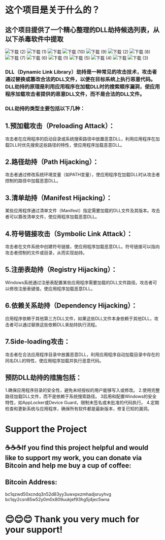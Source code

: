 
# 这个项目是关于什么的？
## 这个项目提供了一个精心整理的DLL劫持候选列表，从以下杀毒软件中提取


![下载 (2)](https://github.com/user-attachments/assets/e3dea0f4-63f6-461e-979e-ba8009afa9e5)
![下载 (1)](https://github.com/user-attachments/assets/876ffe57-3fa3-477d-9e65-ec87181b5c23)
![下载](https://github.com/user-attachments/assets/88751c56-7a4a-447e-9de3-55303b508c8e)
![下载 (10)](https://github.com/user-attachments/assets/0d2fea58-870b-442d-a4c0-1d29a428179d)
![下载 (9)](https://github.com/user-attachments/assets/1d034b46-2d4b-4a94-bc64-7279f4aac578)
![下载 (2)](https://github.com/user-attachments/assets/9271706d-9ced-4198-b998-7486ad356938)
![下载 (8)](https://github.com/user-attachments/assets/0f50275f-e231-43a8-baca-69a25f3adb07)
![下载 (7)](https://github.com/user-attachments/assets/35598b21-f6d0-4cbc-ab6b-dddd5810eb64)
![下载 (6)](https://github.com/user-attachments/assets/78ce8812-f108-47eb-8d53-586fad8d1285)
![下载 (1)](https://github.com/user-attachments/assets/943aa846-ccf6-44fc-bcad-1dd079a20029)
![下载 (5)](https://github.com/user-attachments/assets/9d8fab59-4460-4b17-88d1-6d184f769dcc)
![下载 (4)](https://github.com/user-attachments/assets/902f4bdc-b3e0-4cc3-86d8-6cf29891b4fb)
![下载](https://github.com/user-attachments/assets/132fd50c-6343-4f38-a322-3fa491e8c7a3)
![下载 (3)](https://github.com/user-attachments/assets/c31f7e90-d5a9-4cb5-801c-31b8bd6a127c)




### DLL（Dynamic Link Library）劫持是一种常见的攻击技术，攻击者通过替换或篡改合法的DLL文件，以便在目标系统上执行恶意代码。DLL劫持的原理是利用应用程序在加载DLL时的搜索顺序漏洞，使应用程序加载攻击者提供的恶意DLL文件，而不是合法的DLL文件。

### DLL劫持的类型主要包括以下几种：

## 1.预加载攻击（Preloading Attack）：
攻击者在应用程序的启动目录或系统搜索路径中放置恶意DLL，利用应用程序在加载DLL时优先搜索这些路径的特性，使应用程序加载恶意DLL。

## 2.路径劫持（Path Hijacking）：
攻击者通过修改系统环境变量（如PATH变量），使应用程序在加载DLL时从攻击者控制的路径中加载恶意DLL。

## 3.清单劫持（Manifest Hijacking）：
某些应用程序通过清单文件（Manifest）指定需要加载的DLL文件及其版本。攻击者可以篡改清单文件，使应用程序加载恶意DLL。

## 4.符号链接攻击（Symbolic Link Attack）：
攻击者在文件系统中创建符号链接，使应用程序加载恶意DLL。符号链接可以指向攻击者控制的文件或目录，从而实现劫持。

## 5.注册表劫持（Registry Hijacking）：
Windows系统通过注册表配置某些应用程序需要加载的DLL文件路径。攻击者可以修改注册表键值，使应用程序加载恶意DLL。

## 6.依赖关系劫持（Dependency Hijacking）：
应用程序依赖于其他第三方DLL文件，如果这些DLL文件本身依赖于其他DLL，攻击者可以通过替换这些依赖DLL来劫持执行流程。

## 7.Side-loading攻击：
攻击者在合法应用程序目录中放置恶意DLL，利用应用程序自动加载目录中存在的同名DLL的特性，使应用程序加载并执行恶意代码。

## 预防DLL劫持的措施包括：

1.确保应用程序目录的安全性，避免未经授权的用户能够写入或修改。
2.使用完整路径加载DLL文件，而不是依赖于系统搜索路径。
3启用和配置Windows的安全特性，如AppLocker或Device Guard，限制未签名或未批准的代码执行。
4.定期检查和更新系统与应用程序，确保所有软件都是最新版本，修复已知的漏洞。

# 


# Support the Project
## ☕️☕️☕️If you find this project helpful and would like to support my work, you can donate via Bitcoin and help me buy a cup of coffee:

## Bitcoin Address: 
 bc1qzwd50xcndq3n52d83yy3uwxpxzmhadjsruyhvg  
 bc1qy2csn85w52y0m0x809uukjef93hg5j4jec5wna            
 
# 😊😊😊 Thank you very much for your support!











